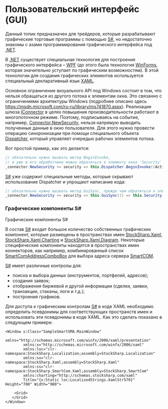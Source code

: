 # Пользовательский интерфейс (GUI)

Данный топик предназначен для трейдеров, которые разрабатывают графические торговые программы с помощью [S\#](StockSharpAbout.md), но недостаточно знакомы с азами программирования графического интерфейса под [.NET](https://ru.wikipedia.org/wiki/.NET_Framework).

В [.NET](https://ru.wikipedia.org/wiki/.NET_Framework) существует специальная технология для построения графического интерфейса – [WPF](https://ru.wikipedia.org/wiki/Windows_Presentation_Foundation) (до этого была технология [WinForms](https://ru.wikipedia.org/wiki/WinForms), которая значительно уступает по графическим возможностям). В этой технологии для создания графических элементов используется специальный декларативный язык [XAML](https://msdn.microsoft.com/ru-ru/library/hh700354.aspx).

Основное ограничение визуального API под Windows состоит в том, что нельзя обращаться из другого потока к элементам окна. Это связанно с ограничениями архитектуры Windows (подробнее описано здесь [https:\/\/msdn.microsoft.com\/ru\-ru\/library\/ms741870.aspx](https://msdn.microsoft.com/ru-ru/library/ms741870.aspx)). Реализации шлюза [IConnector](xref:StockSharp.BusinessEntities.IConnector) в целях повышения производительности работают в многопоточном режиме. Поэтому, подписываясь на событие, например, [Connector.NewSecurity](xref:StockSharp.Algo.Connector.NewSecurity), нельзя напрямую выводить полученные данные в окно пользователя. Для этого нужно провести операцию синхронизации при помощи специального объекта [Dispatcher](https://msdn.microsoft.com/ru-ru/library/system.windows.threading.dispatcher(v=vs.110).aspx), который управляет очередью рабочих элементов потока. 

Вот простой пример, как это делается:

```cs
// обязательно нужно вызвать метод BeginInvoke,
// и уже в его обработчике можно обратиться к элементу окна 'Security' (это выпадающий список)
_connector.NewSecurity += security => this.Dispatcher.BeginInvoke((Action)(() => this.Security.ItemsSource = _connector.Securities));
```

[S\#](StockSharpAbout.md) уже содержит специальные методы, которые скрывают использование Dispatcher и упрощают написание кода: 

```cs
// обязательно нужно вызвать метод GuiSync, прежде чем обратиться к элементу окна 'Security' (это выпадающий список)
_connector.NewSecurity += security => this.GuiSync(() => this.Security.ItemsSource = _connector.Securities);
```

### Графические компоненты S\#

Графические компоненты S\#

В состав [S\#](StockSharpAbout.md) входит большое количество собственных графических компонент, которые размещены в пространствах имен [StockSharp.Xaml](xref:StockSharp.Xaml), [StockSharp.Xaml.Charting](xref:StockSharp.Xaml.Charting) и [StockSharp.Xaml.Diagram](xref:StockSharp.Xaml.Diagram). Некоторые специфические компоненты находятся в пространствах имен коннекторов, как например, комбинированный список [SmartComAddressComboBox](xref:StockSharp.SmartCom.Xaml.SmartComAddressComboBox) для выбора адреса сервера [SmartCOM](Smart.md). 

[S\#](StockSharpAbout.md) имеет различные контролы для: 

- поиска и выбора данных (инструментов, портфелей, адресов); 
- создания заявок; 
- отображения биржевой и другой информации (сделки, заявки, транзакции, стаканы, логи и т.д.);
- построения графиков.

Для доступа к графическим контролам [S\#](StockSharpAbout.md) в коде XAML необходимо определить псевдонимы для соответствующих пространств имен и использовать эти псевдонимы в коде XAML. Как это сделать показано в следующем примере: 

```xaml
<Window x:Class="SampleSmartSMA.MainWindow"
        xmlns="http://schemas.microsoft.com/winfx/2006/xaml/presentation"
        xmlns:x="http://schemas.microsoft.com/winfx/2006/xaml"
        xmlns:loc="clr-namespace:StockSharp.Localization;assembly=StockSharp.Localization"
        xmlns:sx="clr-namespace:StockSharp.Xaml;assembly=StockSharp.Xaml"
        xmlns:ss="clr-namespace:StockSharp.SmartCom.Xaml;assembly=StockSharp.SmartCom"
        xmlns:charting="http://schemas.stocksharp.com/xaml"
        Title="{x:Static loc:LocalizedStrings.XamlStr570}" Height="700" Width="900">
    
    <Grid>
   </Grid>
</Window>
	
```
